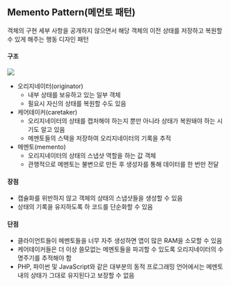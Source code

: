 ## Memento Pattern(메먼토 패턴)

객체의 구현 세부 사항을 공개하지 않으면서 해당 객체의 이전 상태를 저장하고 복원할 수 있게 해주는 행동 디자인 패턴

#### 구조

![](https://velog.velcdn.com/images/weekbelt/post/c14c0d5b-3d44-4848-9ee3-b8521e82fb8b/image.png)

- 오리지네이터(originator)
    - 내부 상태를 보유하고 있는 일부 객체
    - 필요시 자신의 상태를 복원할 수도 있음
- 케어테이커(caretaker)
    - 오리지네이터의 상태를 캡처해야 하는지 뿐만 아니라 상태가 복원돼야 하는 시기도 알고 있음
    - 메멘토들의 스택을 저장하여 오리지네이터의 기록을 추적
- 메멘토(memento)
    - 오리지네이터의 상태의 스냅샷 역할을 하는 값 객체
    - 관행적으로 메멘토는 불변으로 만든 후 생성자를 통해 데이터를 한 번만 전달

#### 장점

- 캡슐화를 위반하지 않고 객체의 상태의 스냅샷들을 생성할 수 있음
- 상태의 기록을 유지하도록 하 코드를 단순화할 수 있음

#### 단점

- 클라이언트들이 메멘토들을 너무 자주 생성하면 앱이 많은 RAM을 소모할 수 있음
- 케어테이커들은 더 이상 쓸모없는 메멘토들을 파괴할 수 있도록 오리지네이터의 수명주기를 추적해야 함
- PHP, 파이썬 및 JavaScript와 같은 대부분의 동적 프로그래밍 언어에서는 메멘토 내의 상태가 그대로 유지된다고 보장할 수 없음